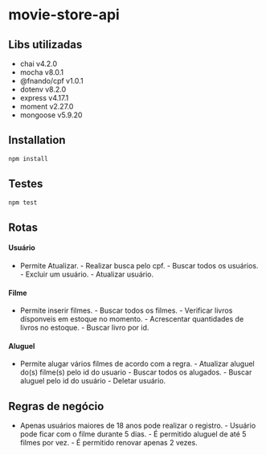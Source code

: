 # movie-store-api

## Libs utilizadas
 - chai v4.2.0
 - mocha v8.0.1
 - @fnando/cpf v1.0.1
 - dotenv v8.2.0
 - express v4.17.1
 - moment v2.27.0
 - mongoose v5.9.20

## Installation


```bash
npm install
```

## Testes

```bash
npm test
```

## Rotas
   #### Usuário
   - Permite Atualizar.
    - Realizar busca pelo cpf.
    - Buscar todos os usuários.
    - Excluir um usuário.
    - Atualizar usuário.

   #### Filme
   - Permite inserir filmes.
    - Buscar todos os filmes.
    - Verificar livros dísponveis em estoque no momento.
    - Acrescentar quantidades de livros no estoque.
    - Buscar livro por id.
  
#### Aluguel    
   - Permite alugar vários filmes de acordo com a regra.
    - Atualizar aluguel do(s) filme(s) pelo id do usuario
    - Buscar todos os alugados.
    - Buscar aluguel pelo id do usuário
    - Deletar usuário.

## Regras de negócio
   - Apenas usuários maiores de 18 anos pode realizar o registro.
    - Usuário pode ficar com o filme durante 5 dias.
    - É permitido aluguel de até 5 filmes por vez.
    - É permitido renovar apenas 2 vezes.

